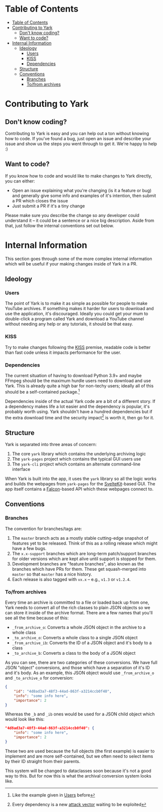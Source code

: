 # Table of Contents

- [Table of Contents](#table-of-contents)
- [Contributing to Yark](#contributing-to-yark)
  - [Don't know coding?](#dont-know-coding)
  - [Want to code?](#want-to-code)
- [Internal Information](#internal-information)
  - [Ideology](#ideology)
    - [Users](#users)
    - [KISS](#kiss)
    - [Dependencies](#dependencies)
  - [Structure](#structure)
  - [Conventions](#conventions)
    - [Branches](#branches)
    - [To/from archives](#tofrom-archives)

# Contributing to Yark

## Don't know coding?

Contributing to Yark is easy and you can help out a ton without knowing how to code. If you've found a bug, just open an issue and describe your issue and show us the steps you went through to get it. We're happy to help :)

## Want to code?

If you know how to code and would like to make changes to Yark directly, you can either:

-  Open an issue explaining what you're changing (is it a feature or bug) and generally give some info and examples of it's intention, then submit a PR which closes the issue
-  Just submit a PR if it's a tiny change

Please make sure you describe the change so any developer could understand it – it could be a sentence or a nice big description. Aside from that, just follow the internal conventions set out below.

# Internal Information

This section goes through some of the more complex internal information which will be useful if your making changes inside of Yark in a PR.

## Ideology

### Users

The point of Yark is to make it as simple as possible for people to make YouTube archives. If something makes it harder for users to download and use the application, it's discouraged. Ideally you could get your mum to double-click a program called Yark and download a YouTube channel without needing any help or any tutorials, it should be that easy.

### KISS

Try to make changes following the [KISS](https://en.wikipedia.org/wiki/KISS_principle) premise, readable code is better than fast code unless it impacts performance for the user.

### Dependencies

The current situation of having to download Python 3.9+ and maybe FFmpeg should be the maximum hurdle users need to download and use Yark. This is already quite a high bar for non-techy users; ideally all of this should be a self-contained package.[^selfc]

Dependencies inside of the actual Yark code are a bit of a different story. If a dependency makes life a lot easier and the dependency is popular, it's probably worth using. Yark shouldn't have a hundred dependencies but if the extra download time and the security impact[^depsec] is worth it, then go for it.

[^selfc]: Like the example given in [Users](#users) before

[^depsec]: Every dependency is a new [attack vector](https://en.wikipedia.org/wiki/Attack_vector) waiting to be exploited

## Structure

Yark is separated into three areas of concern:

1. The core `yark` library which contains the underlying archiving logic
3. The `yark-pages` project which contains the typical GUI users use
4. The `yark-cli` project which contains an alternate command-line interface

When Yark is built into the app, it uses the `yark` library so all the logic works and builds the webpages from `yark-pages` for the [SvelteKit](https://kit.svelte.dev/)-based GUI. The app itself contains a [Falcon](https://falcon.readthedocs.io/en/stable/)-based API which these webpages connect to.

## Conventions

### Branches

The convention for branches/tags are:

1. The `master` branch acts as a mostly stable cutting-edge snapshot of features yet to be released. Think of this as a rolling release which might have a few bugs.
2. The `x.x-support` branches which are long-term patch/support branches for older versions which are kept alive until support is stopped for them.
3. Development branches are "feature branches", also known as the branches which have PRs for them. These get squash-merged into `master` so that `master` has a nice history.
4. Each release is also tagged with `vx.x` – e.g., `v1.3` or `v1.2.4`.

### To/from archives

Every time an archive is committed to a file or loaded back up from one, Yark needs to convert all of the rich classes to plain JSON objects so we can store it inside of the archive format. There are a few names that you'll see all the time because of this:

- `_from_archive_o`: Converts a whole JSON object in the archive to a whole class
- `_to_archive_o`: Converts a whole class to a single JSON object
- `_from_archive_ib`: Converts the ID of a JSON object and it's body to a class
- `_to_archive_b`: Converts a class to the body of a JSON object

As you can see, there are two categories of these conversions. We have full JSON "object" conversions, and those which have a separation of it's ID and it's body. As an example, this JSON object would use `_from_archive_o` and `_to_archive_o` for conversion:

```json
{
    "id": "4d8ad3a7-48f3-44ad-863f-a3214ccb0f40",
    "info": "some info here",
    "importance": 2
}
```

Whereas the `_b` and `_ib` ones would be used for a JSON child object which would look like this:

```json
"4d8ad3a7-48f3-44ad-863f-a3214ccb0f40": {
    "info": "some info here",
    "importance": 2
}
```

These two are used because the full objects (the first example) is easier to implement and are more self-contained, but we often need to select items by their ID straight from their parents.

This system will be changed to dataclasses soon because it's not a good way to this. But for now this is what the archival conversion system looks like.

